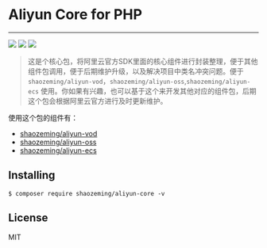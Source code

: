 # Aliyun Core for PHP

---
[![](https://travis-ci.org/ShaoZeMing/Aliyun-Core.svg?branch=master)](https://travis-ci.org/ShaoZeMing/Aliyun-Core) 
[![](https://img.shields.io/packagist/v/ShaoZeMing/aliyun-core.svg)](https://packagist.org/packages/shaozeming/aliyun-core) 
[![](https://img.shields.io/packagist/dt/ShaoZeMing/aliyun-core.svg)](https://packagist.org/packages/stichoza/shaozeming/aliyun-core)

> 这是个核心包，将阿里云官方SDK里面的核心组件进行封装整理，便于其他组件包调用，便于后期维护升级，以及解决项目中类名冲突问题。便于 `shaozeming/aliyun-vod`，`shaozeming/aliyun-oss`,`shaozeming/aliyun-ecs` 使用。你如果有兴趣，也可以基于这个来开发其他对应的组件包，后期这个包会根据阿里云官方进行及时更新维护。


使用这个包的组件有：
- [shaozeming/aliyun-vod](https://github.com/ShaoZeMing/Aliyun-Vod)
- [shaozeming/aliyun-oss](https://github.com/ShaoZeMing/Aliyun-Oss)
- [shaozeming/aliyun-ecs](https://github.com/ShaoZeMing/Aliyun-Ecs)



## Installing

```shell
$ composer require shaozeming/aliyun-core -v
```


## License

MIT

